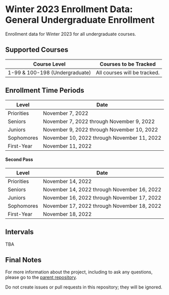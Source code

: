 # Winter 2023 Enrollment Data: General Undergraduate Enrollment
Enrollment data for Winter 2023 for all undergraduate courses.

## Supported Courses
| Course Level                   | Courses to be Tracked                               |
| ------------------------------ | --------------------------------------------------- |
| 1-99 & 100-198 (Undergraduate) | All courses will be tracked.                        |

## Enrollment Time Periods
| Level                       | Date                                                    |
| --------------------------- | --------------------------------------------------------|
| Priorities                  | November 7, 2022                                        |
| Seniors                     | November 7, 2022 through November 9, 2022               |
| Juniors                     | November 9, 2022 through November 10, 2022              |
| Sophomores                  | November 10, 2022 through November 11, 2022             |
| First-Year                  | November 11, 2022                                       |


#### Second Pass

| Level                       | Date                                                    |
| --------------------------- | --------------------------------------------------------|
| Priorities                  | November 14, 2022                                       |
| Seniors                     | November 14, 2022 through November 16, 2022             |
| Juniors                     | November 16, 2022 through November 17, 2022             |
| Sophomores                  | November 17, 2022 through November 18, 2022             |
| First-Year                  | November 18, 2022                                       |

## Intervals
TBA


## Final Notes
For more information about the project, including to ask any questions, please go to the [parent repository](https://github.com/ewang2002/UCSDHistEnrollData). 

Do not create issues or pull requests in this repository; they will be ignored. 
